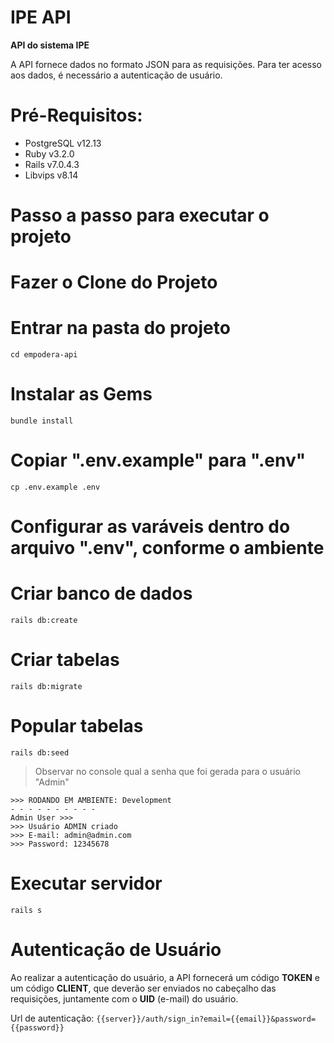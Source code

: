# IPE API

**API do sistema IPE**

A API fornece dados no formato JSON para as requisições. Para ter acesso aos dados, é necessário a autenticação de
usuário.

# Pré-Requisitos:

- PostgreSQL v12.13
- Ruby v3.2.0
- Rails v7.0.4.3
- Libvips v8.14

# Passo a passo para executar o projeto

# Fazer o Clone do Projeto

# Entrar na pasta do projeto

`cd empodera-api`

# Instalar as Gems

`bundle install`

# Copiar ".env.example" para ".env"

`cp .env.example .env`

# Configurar as varáveis dentro do arquivo ".env", conforme o ambiente

# Criar banco de dados

`rails db:create`

# Criar tabelas

`rails db:migrate`

# Popular tabelas

`rails db:seed`

> Observar no console qual a senha que foi gerada para o usuário "Admin"

```
>>> RODANDO EM AMBIENTE: Development
- - - - - - - - - -
Admin User >>>
>>> Usuário ADMIN criado
>>> E-mail: admin@admin.com
>>> Password: 12345678
```

# Executar servidor

`rails s`

# Autenticação de Usuário

Ao realizar a autenticação do usuário, a API fornecerá um código **TOKEN** e um código **CLIENT**, que deverão ser
enviados no cabeçalho das requisições, juntamente com o **UID** (e-mail) do usuário.

Url de autenticação:
`{{server}}/auth/sign_in?email={{email}}&password={{password}}`
